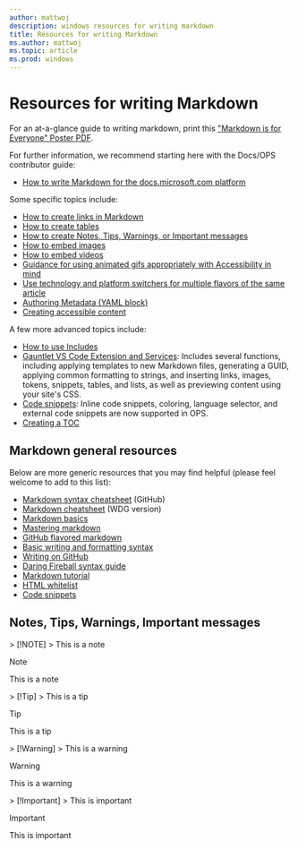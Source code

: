```yaml
---
author: mattwoj
description: windows resources for writing markdown
title: Resources for writing Markdown
ms.author: mattwoj
ms.topic: article
ms.prod: windows
---
```


# Resources for writing Markdown

For an at-a-glance guide to writing markdown, print this ["Markdown is for Everyone" Poster PDF](images/DocsMarkdownPoster.pdf).

For further information, we recommend starting here with the Docs/OPS contributor guide:
- [How to write Markdown for the docs.microsoft.com platform](https://review.docs.microsoft.com/en-us/help/contribute/contribute-how-to-write-use-markdown)

Some specific topics include:
- [How to create links in Markdown](https://review.docs.microsoft.com/en-us/help/contribute/contribute-how-to-write-links)
- [How to create tables](https://review.docs.microsoft.com/en-us/help/contribute/contribute-how-to-write-use-markdown#tables)
- [How to create Notes, Tips, Warnings, or Important messages](#notes-tips-warnings-important-messages)
- [How to embed images](https://review.docs.microsoft.com/en-us/help/contribute/contribute-how-to-write-art#embedding-images-into-your-article)
- [How to embed videos](https://review.docs.microsoft.com/en-us/help/contribute/contribute-how-to-write-use-markdown#embedded-videos)
- [Guidance for using animated gifs appropriately with Accessibility in mind](https://review.docs.microsoft.com/en-us/windows-authoring-guide/writing-guidance/animated-gifs)
- [Use technology and platform switchers for multiple flavors of the same article](https://review.docs.microsoft.com/en-us/help/contribute/contribute-how-to-write-use-markdown#technology-and-platform-selectors)
- [Authoring Metadata (YAML block)](https://review.docs.microsoft.com/en-us/help/contribute/contribute-how-to-write-metadata)
- [Creating accessible content](https://review.docs.microsoft.com/en-us/help/style/style-how-to-accessibility)

A few more advanced topics include:
- [How to use Includes](https://review.docs.microsoft.com/en-us/help/contribute/contribute-how-to-write-use-markdown#includes)
- [Gauntlet VS Code Extension and Services](https://review.docs.microsoft.com/en-us/help/contribute/contribute-vscode-extension): Includes several functions, including applying templates to new Markdown files, generating a GUID, applying common formatting to strings, and inserting links, images, tokens, snippets, tables, and lists, as well as previewing content using your site's CSS.
- [Code snippets](https://opsdocs.azurewebsites.net/en-us/opsdocs/partnerdocs/codesnippets?branch=master): Inline code snippets, coloring, language selector, and external code snippets are now supported in OPS.
- [Creating a TOC](https://review.docs.microsoft.com/en-us/help/contribute/contribute-how-to-write-tocs)

## Markdown general resources

Below are more generic resources that you may find helpful (please feel welcome to add to this list):
- [Markdown syntax cheatsheet](https://guides.github.com/pdfs/markdown-cheatsheet-online.pdf) (GitHub)
- [Markdown cheatsheet](https://github.com/Microsoft/windows-op-guide/blob/master/windows-op-guide/markdown-cheat-sheet.pdf) (WDG version)
- [Markdown basics](https://help.github.com/articles/markdown-basics/)
- [Mastering markdown](https://guides.github.com/features/mastering-markdown/)
- [GitHub flavored markdown](https://help.github.com/articles/github-flavored-markdown/)
- [Basic writing and formatting syntax](https://help.github.com/articles/basic-writing-and-formatting-syntax/)
- [Writing on GitHub](https://help.github.com/articles/writing-on-github/)
- [Daring Fireball syntax guide](http://daringfireball.net/projects/markdown/)
- [Markdown tutorial](http://www.markdown-tutorial.com/#/)
- [HTML whitelist](https://opsdocs.azurewebsites.net/en-us/opsdocs/partnerdocs/gfm?branch=master)
- [Code snippets](https://opsdocs.azurewebsites.net/en-us/opsdocs/partnerdocs/codesnippets?branch=master)

## Notes, Tips, Warnings, Important messages

\> [!NOTE]
\> This is a note

> [!NOTE]
> This is a note

\> [!Tip]
\> This is a tip

> [!Tip]
> This is a tip

\> [!Warning]
\> This is a warning

> [!Warning]
> This is a warning

\> [!Important]
\> This is important

> [!Important]
> This is important